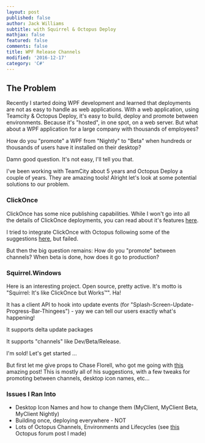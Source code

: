 ```yaml
---
layout: post
published: false
author: Jack Williams
subtitle: with Squirrel & Octopus Deploy
mathjax: false
featured: false
comments: false
title: WPF Release Channels
modified: '2016-12-17'
category: 'C#'
---
```

## The Problem

Recently I started doing WPF development and learned that deployments are not as easy to handle as web applications. With a web application, using Teamcity & Octopus Deploy, it's easy to build, deploy and promote between environments. Because it's "hosted", in one spot, on a web server. But what about a WPF application for a large company with thousands of employees?

How do you "promote" a WPF from "Nightly" to "Beta" when hundreds or thousands of users have it installed on their desktop?

Damn good question. It's not easy, I'll tell you that.

I've been working with TeamCity about 5 years and Octopus Deploy a couple of years. They are amazing tools! Alright let's look at some potential solutions to our problem.

### ClickOnce

ClickOnce has some nice publishing capabilities. While I won't go into all the details of ClickOnce deployments, you can read about it's features [here](https://msdn.microsoft.com/en-us/library/t71a733d.aspx).

I tried to integrate ClickOnce with Octopus following some of the suggestions [here](http://help.octopusdeploy.com/discussions/questions/2434-deploying-clickonce-application), but failed.

But then the big question remains: How do you "promote" between channels? When beta is done, how does it go to production?

### Squirrel.Windows

Here is an interesting project. Open source, pretty active. It's motto is "Squirrel: It's like ClickOnce but Works™". Ha!

It has a client API to hook into update events (for "Splash-Screen-Update-Progress-Bar-Thingees") - yay we can tell our users exactly what's happening!

It supports delta update packages

It supports "channels" like Dev/Beta/Release.

I'm sold! Let's get started ...

But first let me give props to Chase Florell, who got me going with [this](https://chaseflorell.github.io/devops/2015/08/07/deploying-squirrel.windows-apps-with-octopus-deploy/) amazing post! This is mostly all of his suggestions, with a few tweaks for promoting between channels, desktop icon names, etc...

### Issues I Ran Into

* Desktop Icon Names and how to change them (MyClient, MyClient Beta, MyClient Nightly)
* Building once, deploying everywhere - NOT
* Lots of Octopus Channels, Environments and Lifecycles (see [this](http://help.octopusdeploy.com/discussions/questions/9063-build-once-deploy-everywhere-with-exes) Octopus forum post I made)








